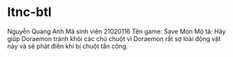 # ltnc-btl
Nguyễn Quang Anh 
Mã sinh viên 21020116
Tên game: Save Mon
Mô tả: Hãy giúp Doraemon tránh khỏi các chú chuột vì Doraemon rất sợ loài động vật này và sẽ phát điên khi bị chuột tấn công.
